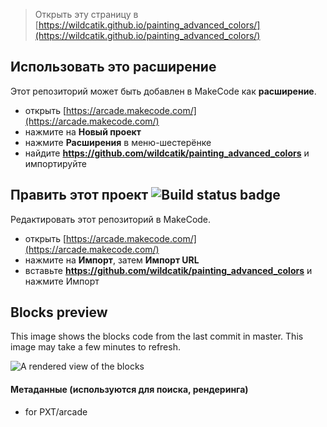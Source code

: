  


> Открыть эту страницу в [https://wildcatik.github.io/painting_advanced_colors/](https://wildcatik.github.io/painting_advanced_colors/)

## Использовать это расширение

Этот репозиторий может быть добавлен в MakeCode как **расширение**.

* открыть [https://arcade.makecode.com/](https://arcade.makecode.com/)
* нажмите на **Новый проект**
* нажмите **Расширения** в меню-шестерёнке
* найдите **https://github.com/wildcatik/painting_advanced_colors** и импортируйте

## Править этот проект ![Build status badge](https://github.com/wildcatik/painting_advanced_colors/workflows/MakeCode/badge.svg)

Редактировать этот репозиторий в MakeCode.

* открыть [https://arcade.makecode.com/](https://arcade.makecode.com/)
* нажмите на **Импорт**, затем **Импорт URL**
* вставьте **https://github.com/wildcatik/painting_advanced_colors** и нажмите Импорт

## Blocks preview

This image shows the blocks code from the last commit in master.
This image may take a few minutes to refresh.

![A rendered view of the blocks](https://github.com/wildcatik/painting_advanced_colors/raw/master/.github/makecode/blocks.png)

#### Метаданные (используются для поиска, рендеринга)

* for PXT/arcade
<script src="https://makecode.com/gh-pages-embed.js"></script><script>makeCodeRender("{{ site.makecode.home_url }}", "{{ site.github.owner_name }}/{{ site.github.repository_name }}");</script>

